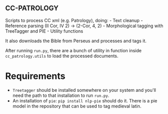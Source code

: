 
CC-PATROLOGY
---

Scripts to process CC xml (e.g. Patrology), doing:
	- Text cleanup
    - Reference parsing (II Cor, IV 2) -> (2-Cor, 4, 2)
	- Morphological tagging with TreeTagger and PIE
	- Utility functions

It also downloads the Bible from Perseus and processes and tags it.

After running `run.py`, there are a bunch of utility in function inside
`cc_patrology.utils` to load the processed documents.

# Requirements

- `Treetagger` should be installed somewhere on your system and you'll need the path
to that installation to run `run.py`.
- An installation of `pie`: `pip install nlp-pie` should do it. There is a pie model
in the repository that can be used to tag medieval latin.

